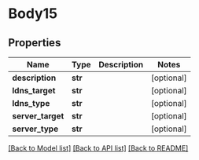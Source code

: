 # Body15

## Properties
Name | Type | Description | Notes
------------ | ------------- | ------------- | -------------
**description** | **str** |  | [optional] 
**ldns_target** | **str** |  | [optional] 
**ldns_type** | **str** |  | [optional] 
**server_target** | **str** |  | [optional] 
**server_type** | **str** |  | [optional] 

[[Back to Model list]](../README.md#documentation-for-models) [[Back to API list]](../README.md#documentation-for-api-endpoints) [[Back to README]](../README.md)


